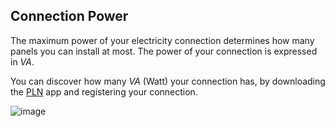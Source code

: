 ## Connection Power
The maximum power of your electricity connection determines how many panels you can 
install at most. The power of your connection is expressed in _VA_.

You can discover how many _VA_ (Watt) your connection has, by downloading the [PLN](https://play.google.com/store/apps/details?id=com.icon.pln123) 
app and registering your connection.

![image](assets/documentation/images/daya.png)

<style>
.documentation .ConnectionPower img {
    width: 400px;
}
@media (max-width : 480px) {
    .documentation .ConnectionPower img {
        width: 250px;
    }
}
</style>